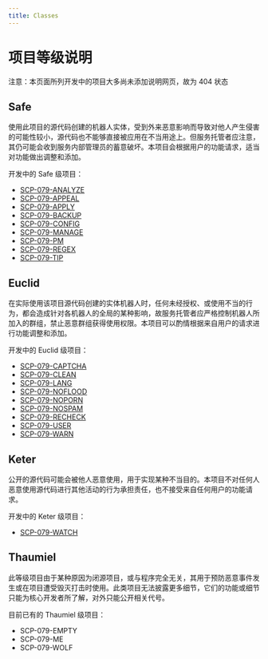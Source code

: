 ```yaml
---
title: Classes
---
```


<link rel="stylesheet" href="/css/chinese.css">

# 项目等级说明

注意：本页面所列开发中的项目大多尚未添加说明网页，故为 404 状态

## Safe

使用此项目的源代码创建的机器人实体，受到外来恶意影响而导致对他人产生侵害的可能性较小，源代码也不能够直接被应用在不当用途上。但服务托管者应注意，其仍可能会收到服务内部管理员的蓄意破坏。本项目会根据用户的功能请求，适当对功能做出调整和添加。

开发中的 Safe 级项目：

- [SCP-079-ANALYZE](/analyze/)
- [SCP-079-APPEAL](/appeal/)
- [SCP-079-APPLY](/apply/)
- [SCP-079-BACKUP](/backup/)
- [SCP-079-CONFIG](/config/)
- [SCP-079-MANAGE](/manage/)
- [SCP-079-PM](/pm/)
- [SCP-079-REGEX](/regex/)
- [SCP-079-TIP](/tip/)

## Euclid

在实际使用该项目源代码创建的实体机器人时，任何未经授权、或使用不当的行为，都会造成针对各机器人的全局的某种影响，故服务托管者应严格控制机器人所加入的群组，禁止恶意群组获得使用权限。本项目可以酌情根据来自用户的请求进行功能调整和添加。

开发中的 Euclid 级项目：

- [SCP-079-CAPTCHA](/captcha/)
- [SCP-079-CLEAN](/clean/)
- [SCP-079-LANG](/lang/)
- [SCP-079-NOFLOOD](/noflood/)
- [SCP-079-NOPORN](/noporn/)
- [SCP-079-NOSPAM](/nospam/)
- [SCP-079-RECHECK](/recheck/)
- [SCP-079-USER](/user/)
- [SCP-079-WARN](/warn/)

## Keter

公开的源代码可能会被他人恶意使用，用于实现某种不当目的。本项目不对任何人恶意使用源代码进行其他活动的行为承担责任，也不接受来自任何用户的功能请求。

开发中的 Keter 级项目：

- [SCP-079-WATCH](/watch/)

## Thaumiel

此等级项目由于某种原因为闭源项目，或与程序完全无关，其用于预防恶意事件发生或在项目遭受毁灭打击时使用。此类项目无法披露更多细节，它们的功能或细节只能为核心开发者所了解，对外只能公开相关代号。

目前已有的 Thaumiel 级项目：

- <a class="no" target="_blank">SCP-079-EMPTY</a>
- <a class="no" target="_blank">SCP-079-ME</a>
- <a class="no" target="_blank">SCP-079-WOLF</a>

<audio src="/audio/door/dooropenpage.ogg" autoplay></audio>
<audio id="no_button" src="/audio/button/no.ogg"/>
<audio id="no_click" src="/audio/button/no_click.ogg"/>
